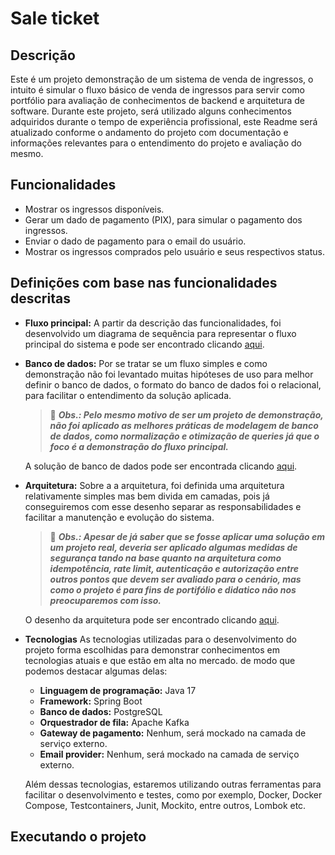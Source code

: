 # Sale ticket

## Descrição
Este é um projeto demonstração de um sistema de venda de ingressos, o intuito é simular o fluxo básico de venda de ingressos para servir como portfólio para avaliação de conhecimentos de backend e arquitetura de software.
Durante este projeto, será utilizado alguns conhecimentos adquiridos durante o tempo de experiência profissional, este Readme será atualizado conforme o andamento do projeto com documentação e informações relevantes para o entendimento do projeto e avaliação do mesmo.

## Funcionalidades
- Mostrar os ingressos disponíveis.
- Gerar um dado de pagamento (PIX), para simular o pagamento dos ingressos.
- Enviar o dado de pagamento para o email do usuário.
- Mostrar os ingressos comprados pelo usuário e seus respectivos status.

## Definições com base nas funcionalidades descritas
- **Fluxo principal:**
  A partir da descrição das funcionalidades, foi desenvolvido um diagrama de sequência para representar o fluxo principal do sistema e pode ser encontrado clicando [aqui](./docs/sequence-diagram.md).

- **Banco de dados:**
  Por se tratar se um fluxo simples e como demonstração não foi levantado muitas hipóteses de uso para melhor definir o banco de dados, o formato do banco de dados foi o relacional, para facilitar o entendimento da solução aplicada.
  > 📝 ***Obs.: Pelo mesmo motivo de ser um projeto de demonstração, não foi aplicado as melhores práticas de modelagem de banco de dados, como normalização e otimização de queries já que o foco é a demonstração do fluxo principal.***
  
  A solução de banco de dados pode ser encontrada clicando [aqui](./docs/database.md).

- **Arquitetura:**
  Sobre a a arquitetura, foi definida uma arquitetura relativamente simples mas bem divida em camadas, pois já conseguiremos com esse desenho separar as responsabilidades e facilitar a manutenção e evolução do sistema.
  > 📝 ***Obs.: Apesar de já saber que se fosse aplicar uma solução em um projeto real, deveria ser aplicado algumas medidas de segurança tando na base quanto na arquitetura como idempotência, rate limit, autenticação e autorização entre outros pontos que devem ser avaliado para o cenário, mas como o projeto é para fins de portifólio e didatico não nos preocuparemos com isso.***

  O desenho da arquitetura pode ser encontrado clicando [aqui](./docs/architecture.md).

- **Tecnologias**
  As tecnologias utilizadas para o desenvolvimento do projeto forma escolhidas para demonstrar conhecimentos em tecnologias atuais e que estão em alta no mercado.
de modo que podemos destacar algumas delas:
  - **Linguagem de programação:** Java 17
  - **Framework:** Spring Boot
  - **Banco de dados:** PostgreSQL
  - **Orquestrador de fila:** Apache Kafka
  - **Gateway de pagamento:** Nenhum, será mockado na camada de serviço externo.
  - **Email provider:** Nenhum, será mockado na camada de serviço externo.
  
  Além dessas tecnologias, estaremos utilizando outras ferramentas para facilitar o desenvolvimento e testes, como por exemplo, Docker, Docker Compose, Testcontainers, Junit, Mockito, entre outros, Lombok etc.

## Executando o projeto
